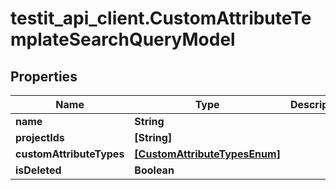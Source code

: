 # testit_api_client.CustomAttributeTemplateSearchQueryModel

## Properties

Name | Type | Description | Notes
------------ | ------------- | ------------- | -------------
**name** | **String** |  | [optional] 
**projectIds** | **[String]** |  | [optional] 
**customAttributeTypes** | [**[CustomAttributeTypesEnum]**](CustomAttributeTypesEnum.md) |  | [optional] 
**isDeleted** | **Boolean** |  | [optional] 


